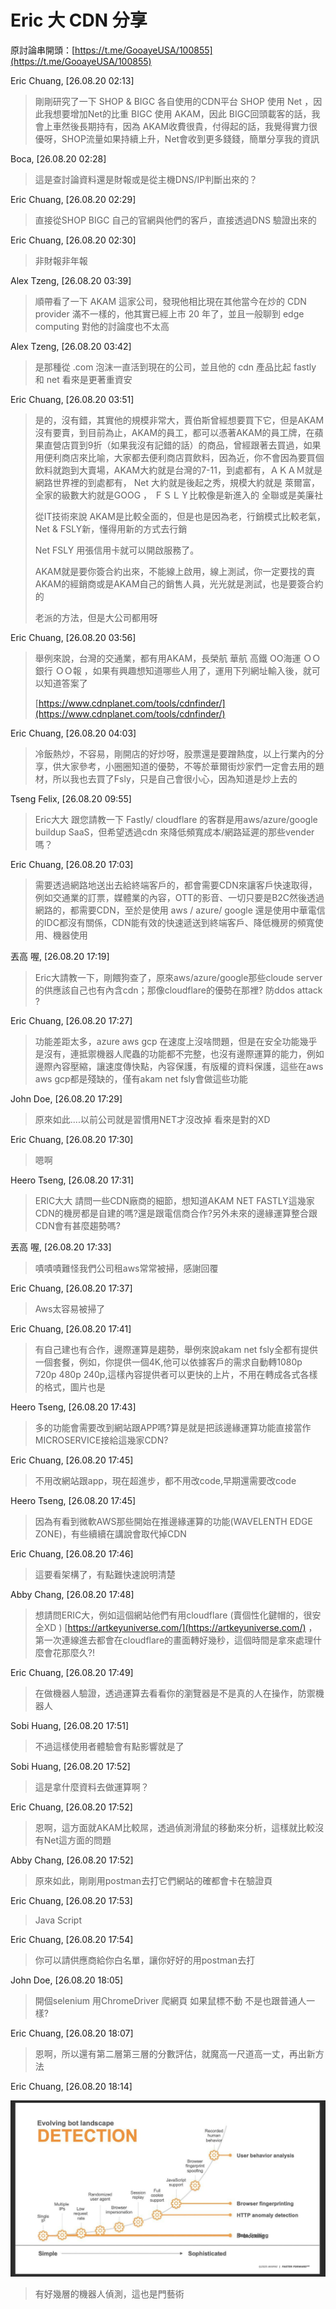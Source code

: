 # Eric 大 CDN 分享

原討論串開頭：[https://t.me/GooayeUSA/100855](https://t.me/GooayeUSA/100855)

Eric Chuang, [26.08.20 02:13]
> 剛剛研究了一下 SHOP & BIGC 各自使用的CDN平台
> SHOP 使用 Net ，因此我想要增加Net的比重
> BIGC 使用 AKAM，因此 BIGC回頭載客的話，我會上車然後長期持有，因為 AKAM收費很貴，付得起的話，我覺得實力很優呀，SHOP流量如果持續上升，Net會收到更多錢錢，簡單分享我的資訊

Boca, [26.08.20 02:28]
> 這是查討論資料還是財報或是從主機DNS/IP判斷出來的？

Eric Chuang, [26.08.20 02:29]
> 直接從SHOP BIGC 自己的官網與他們的客戶，直接透過DNS 驗證出來的

Eric Chuang, [26.08.20 02:30]
> 非財報非年報

Alex Tzeng, [26.08.20 03:39]
> 順帶看了一下 AKAM 這家公司，發現他相比現在其他當今在炒的 CDN provider 滿不一樣的，他其實已經上市 20 年了，並且一般聊到 edge computing 對他的討論度也不太高

Alex Tzeng, [26.08.20 03:42]
> 是那種從 .com 泡沫一直活到現在的公司，並且他的 cdn 產品比起 fastly 和 net 看來是更著重資安

Eric Chuang, [26.08.20 03:51]
> 是的，沒有錯，其實他的規模非常大，賈伯斯曾經想要買下它，但是AKAM沒有要賣，到目前為止，AKAM的員工，都可以憑著AKAM的員工牌，在蘋果直營店買到9折（如果我沒有記錯的話）的商品，曾經跟著去買過，如果用便利商店來比喻，大家都去便利商店買飲料，因為近，你不會因為要買個飲料就跑到大賣場，AKAM大約就是台灣的7-11，到處都有，ＡＫＡＭ就是網路世界裡的到處都有， Net 大約就是後起之秀，規模大約就是 萊爾富，全家的級數大約就是GOOG ， ＦＳＬＹ比較像是新進入的 全聯或是美廉社
> 
> 從IT技術來說 AKAM是比較全面的，但是也是因為老，行銷模式比較老氣，Net & FSLY新，懂得用新的方式去行銷
> 
> Net FSLY 用張信用卡就可以開啟服務了。
> 
> AKAM就是要你簽合約出來，不能線上啟用，線上測試，你一定要找的賣AKAM的經銷商或是AKAM自己的銷售人員，光光就是測試，也是要簽合約的
> 
> 老派的方法，但是大公司都用呀

Eric Chuang, [26.08.20 03:56]
> 舉例來說，台灣的交通業，都有用AKAM，長榮航 華航 高鐵  OO海運  ＯＯ銀行  ＯＯ報 ，如果有興趣想知道哪些人用了，運用下列網址輸入後，就可以知道答案了
> 
> [https://www.cdnplanet.com/tools/cdnfinder/](https://www.cdnplanet.com/tools/cdnfinder/)

Eric Chuang, [26.08.20 04:03]
> 冷飯熱炒，不容易，剛開店的好炒呀，股票還是要蹭熱度，以上行業內的分享，供大家參考，小圈圈知道的優勢，不等於華爾街炒家們一定會去用的題材，所以我也去買了Fsly，只是自己會很小心，因為知道是炒上去的

Tseng Felix, [26.08.20 09:55]
> Eric大大 跟您請教一下
> Fastly/ cloudflare 的客群是用aws/azure/google buildup SaaS，但希望透過cdn 來降低頻寬成本/網路延遲的那些vender嗎？

Eric Chuang, [26.08.20 17:03]
> 需要透過網路地送出去給終端客戶的，都會需要CDN來讓客戶快速取得，例如交通業的訂票，媒體業的內容，OTT的影音、一切只要是B2C然後透過網路的，都需要CDN，至於是使用 aws / azure/ google  還是使用中華電信的IDC都沒有關係，CDN能有效的快速遞送到終端客戶、降低機房的頻寬使用、機器使用

丟高 喔, [26.08.20 17:19]
> Eric大請教一下，剛餵狗查了，原來aws/azure/google那些cloude server的供應該自己也有內含cdn；那像cloudflare的優勢在那裡? 防ddos attack ?

Eric Chuang, [26.08.20 17:27]
> 功能差距太多，azure aws gcp 在速度上沒啥問題，但是在安全功能幾乎是沒有，連抵禦機器人爬蟲的功能都不完整，也沒有邊際運算的能力，例如邊際內容壓縮，讓速度傳快點，內容保護，有版權的資料保護，這些在aws aws gcp都是殘缺的，僅有akam net fsly會做這些功能

John Doe, [26.08.20 17:29]
> 原來如此....以前公司就是習慣用NET才沒改掉 看來是對的XD

Eric Chuang, [26.08.20 17:30]
> 嗯啊

Heero Tseng, [26.08.20 17:31]
> ERIC大大 請問一些CDN廠商的細節，想知道AKAM NET FASTLY這幾家CDN的機房都是自建的嗎?還是跟電信商合作?另外未來的邊緣運算整合跟CDN會有甚麼趨勢嗎?

丟高 喔, [26.08.20 17:33]
> 嘖嘖嘖難怪我們公司租aws常常被掃，感謝回覆

Eric Chuang, [26.08.20 17:37]
> Aws太容易被掃了

Eric Chuang, [26.08.20 17:41]
> 有自己建也有合作，邊際運算是趨勢，舉例來說akam net fsly全都有提供一個套餐，例如，你提供一個4K,他可以依據客戶的需求自動轉1080p 720p 480p 240p,這樣內容提供者可以更快的上片，不用在轉成各式各樣的格式，圖片也是

Heero Tseng, [26.08.20 17:43]
> 多的功能會需要改到網站跟APP嗎?算是就是把該邊緣運算功能直接當作MICROSERVICE接給這幾家CDN?

Eric Chuang, [26.08.20 17:45]
> 不用改網站跟app，現在超進步，都不用改code,早期還需要改code

Heero Tseng, [26.08.20 17:45]
> 因為有看到微軟AWS那些開始在推邊緣運算的功能(WAVELENTH EDGE ZONE)，有些續續在講說會取代掉CDN

Eric Chuang, [26.08.20 17:46]
> 這要看架構了，有點難快速說明清楚

Abby Chang, [26.08.20 17:48]
> 想請問ERIC大，例如這個網站他們有用cloudflare (賣個性化鍵帽的，很安全XD ) [https://artkeyuniverse.com/](https://artkeyuniverse.com/) ，第一次連線進去都會在cloudflare的畫面轉好幾秒，這個時間是拿來處理什麼會花那麼久?!

Eric Chuang, [26.08.20 17:49]
> 在做機器人驗證，透過運算去看看你的瀏覽器是不是真的人在操作，防禦機器人

Sobi Huang, [26.08.20 17:51]
> 不過這樣使用者體驗會有點影響就是了

Sobi Huang, [26.08.20 17:52]
> 這是拿什麼資料去做運算啊？

Eric Chuang, [26.08.20 17:52]
> 恩啊，這方面就AKAM比較屌，透過偵測滑鼠的移動來分析，這樣就比較沒有Net這方面的問題

Abby Chang, [26.08.20 17:52]
> 原來如此，剛剛用postman去打它們網站的確都會卡在驗證頁

Eric Chuang, [26.08.20 17:53]
> Java Script

Eric Chuang, [26.08.20 17:54]
> 你可以請供應商給你白名單，讓你好好的用postman去打

John Doe, [26.08.20 18:05]
> 開個selenium 用ChromeDriver 爬網頁 如果鼠標不動 不是也跟普通人一樣?

Eric Chuang, [26.08.20 18:07]
> 恩啊，所以還有第二層第三層的分數評估，就魔高一尺道高一丈，再出新方法

Eric Chuang, [26.08.20 18:14]

![](eric-cdn-share-001.jpg)

> 有好幾層的機器人偵測，這也是門藝術
